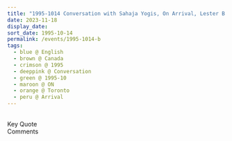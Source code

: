 ```yaml
---
title: "1995-1014 Conversation with Sahaja Yogis, On Arrival, Lester B. Pearson International Airport, Toronto, ON, Canada"
date: 2023-11-18
display_date: 
sort_date: 1995-10-14
permalink: /events/1995-1014-b
tags:
  - blue @ English
  - brown @ Canada
  - crimson @ 1995
  - deeppink @ Conversation
  - green @ 1995-10
  - maroon @ ON
  - orange @ Toronto
  - peru @ Arrival
---
```


<br>

<wave-list>
  <list-title color="green" width="75">Key Quote</list-title>
  <list-item color="BlanchedAlmond"  width="200"></list-item>
  <list-item color="Lavender"></list-item>
  <list-item color="BlanchedAlmond"></list-item>
</wave-list>

<br>

<wave-list>
  <list-title color="green" width="75">Comments</list-title>
  <list-item color="BlanchedAlmond"  width="200"></list-item>
  <list-item color="Lavender"></list-item>
  <list-item color="BlanchedAlmond"></list-item>
</wave-list>